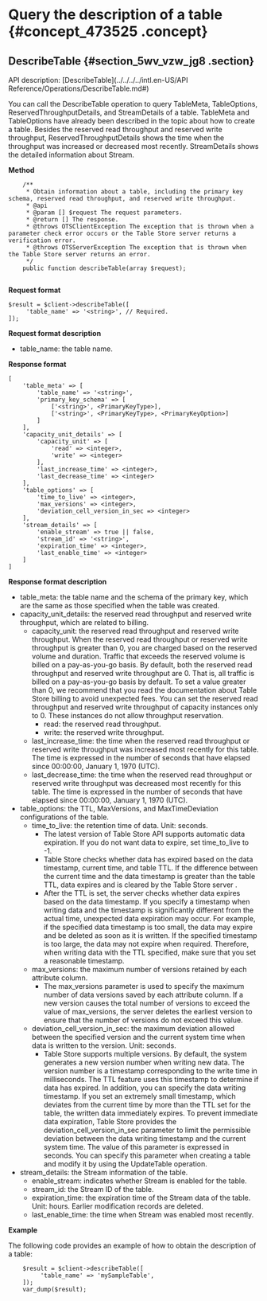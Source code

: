 # Query the description of a table {#concept_473525 .concept}

## DescribeTable {#section_5wv_vzw_jg8 .section}

API description: [DescribeTable](../../../../intl.en-US/API Reference/Operations/DescribeTable.md#)

You can call the DescribeTable operation to query TableMeta, TableOptions, ReservedThroughputDetails, and StreamDetails of a table. TableMeta and TableOptions have already been described in the topic about how to create a table. Besides the reserved read throughput and reserved write throughput, ReservedThroughputDetails shows the time when the throughput was increased or decreased most recently. StreamDetails shows the detailed information about Stream.

 **Method** 

``` {#codeblock_env_ru7_wsk .language-php}
    /**
     * Obtain information about a table, including the primary key schema, reserved read throughput, and reserved write throughput.
     * @api
     * @param [] $request The request parameters.
     * @return [] The response. 
     * @throws OTSClientException The exception that is thrown when a parameter check error occurs or the Table Store server returns a verification error.
     * @throws OTSServerException The exception that is thrown when the Table Store server returns an error.
     */
    public function describeTable(array $request); 
			
```

 **Request format** 

``` {#codeblock_r6f_0mo_143 .language-php}
$result = $client->describeTable([
     'table_name' => '<string>', // Required.
]);
```

 **Request format description** 

-   table\_name: the table name.

 **Response format** 

``` {#codeblock_gvz_13e_v1m .language-php}
[
    'table_meta' => [
        'table_name' => '<string>',
        'primary_key_schema' => [
            ['<string>', <PrimaryKeyType>],
            ['<string>', <PrimaryKeyType>, <PrimaryKeyOption>]
        ]
    ],
    'capacity_unit_details' => [
        'capacity_unit' => [
            'read' => <integer>,
            'write' => <integer>
        ],
        'last_increase_time' => <integer>,
        'last_decrease_time' => <integer>
    ],
    'table_options' => [
        'time_to_live' => <integer>,
        'max_versions' => <integer>,
        'deviation_cell_version_in_sec => <integer>
    ],
    'stream_details' => [
        'enable_stream' => true || false,
        'stream_id' => '<string>',
        'expiration_time' => <integer>,
        'last_enable_time' => <integer>
    ]
]        
```

 **Response format description** 

-   table\_meta: the table name and the schema of the primary key, which are the same as those specified when the table was created.
-   capacity\_unit\_details: the reserved read throughput and reserved write throughput, which are related to billing.
    -   capacity\_unit: the reserved read throughput and reserved write throughput. When the reserved read throughput or reserved write throughput is greater than 0, you are charged based on the reserved volume and duration. Traffic that exceeds the reserved volume is billed on a pay-as-you-go basis. By default, both the reserved read throughput and reserved write throughput are 0. That is, all traffic is billed on a pay-as-you-go basis by default. To set a value greater than 0, we recommend that you read the documentation about Table Store billing to avoid unexpected fees. You can set the reserved read throughput and reserved write throughput of capacity instances only to 0. These instances do not allow throughput reservation.
        -   read: the reserved read throughput.
        -   write: the reserved write throughput.
    -   last\_increase\_time: the time when the reserved read throughput or reserved write throughput was increased most recently for this table. The time is expressed in the number of seconds that have elapsed since 00:00:00, January 1, 1970 \(UTC\).
    -   last\_decrease\_time: the time when the reserved read throughput or reserved write throughput was decreased most recently for this table. The time is expressed in the number of seconds that have elapsed since 00:00:00, January 1, 1970 \(UTC\).
-   table\_options: the TTL, MaxVersions, and MaxTimeDeviation configurations of the table.
    -   time\_to\_live: the retention time of data. Unit: seconds.
        -   The latest version of Table Store API supports automatic data expiration. If you do not want data to expire, set time\_to\_live to -1.
        -   Table Store checks whether data has expired based on the data timestamp, current time, and table TTL. If the difference between the current time and the data timestamp is greater than the table TTL, data expires and is cleared by the Table Store server .
        -   After the TTL is set, the server checks whether data expires based on the data timestamp. If you specify a timestamp when writing data and the timestamp is significantly different from the actual time, unexpected data expiration may occur. For example, if the specified data timestamp is too small, the data may expire and be deleted as soon as it is written. If the specified timestamp is too large, the data may not expire when required. Therefore, when writing data with the TTL specified, make sure that you set a reasonable timestamp.
    -   max\_versions: the maximum number of versions retained by each attribute column.
        -   The max\_versions parameter is used to specify the maximum number of data versions saved by each attribute column. If a new version causes the total number of versions to exceed the value of max\_versions, the server deletes the earliest version to ensure that the number of versions do not exceed this value.
    -   deviation\_cell\_version\_in\_sec: the maximum deviation allowed between the specified version and the current system time when data is written to the version. Unit: seconds.
        -   Table Store supports multiple versions. By default, the system generates a new version number when writing new data. The version number is a timestamp corresponding to the write time in milliseconds. The TTL feature uses this timestamp to determine if data has expired. In addition, you can specify the data writing timestamp. If you set an extremely small timestamp, which deviates from the current time by more than the TTL set for the table, the written data immediately expires. To prevent immediate data expiration, Table Store provides the deviation\_cell\_version\_in\_sec parameter to limit the permissible deviation between the data writing timestamp and the current system time. The value of this parameter is expressed in seconds. You can specify this parameter when creating a table and modify it by using the UpdateTable operation.
-   stream\_details: the Stream information of the table.
    -   enable\_stream: indicates whether Stream is enabled for the table.
    -   stream\_id: the Stream ID of the table.
    -   expiration\_time: the expiration time of the Stream data of the table. Unit: hours. Earlier modification records are deleted.
    -   last\_enable\_time: the time when Stream was enabled most recently.

 **Example** 

The following code provides an example of how to obtain the description of a table:

``` {#codeblock_am9_b3n_91t .language-php}
    $result = $client->describeTable([
         'table_name' => 'mySampleTable',
    ]);
    var_dump($result);     
```


